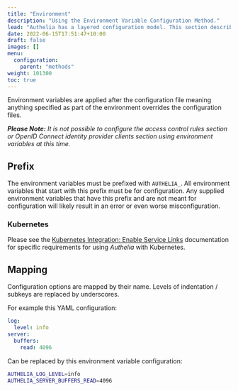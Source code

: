 ```yaml
---
title: "Environment"
description: "Using the Environment Variable Configuration Method."
lead: "Authelia has a layered configuration model. This section describes how to implement the environment configuration."
date: 2022-06-15T17:51:47+10:00
draft: false
images: []
menu:
  configuration:
    parent: "methods"
weight: 101300
toc: true
---
```


Environment variables are applied after the configuration file meaning anything specified as part of the environment
overrides the configuration files.

*__Please Note:__ It is not possible to configure the access control rules section or OpenID Connect identity provider
clients section using environment variables at this time.*

## Prefix

The environment variables must be prefixed with `AUTHELIA_`. All environment variables that start with this prefix must
be for configuration. Any supplied environment variables that have this prefix and are not meant for configuration will
likely result in an error or even worse misconfiguration.

### Kubernetes

Please see the
[Kubernetes Integration: Enable Service Links](../../integration/kubernetes/introduction/index.md#enable-service-links)
documentation for specific requirements for using *Authelia* with Kubernetes.

## Mapping

Configuration options are mapped by their name. Levels of indentation / subkeys are replaced by underscores.

For example this YAML configuration:

```yaml
log:
  level: info
server:
  buffers:
    read: 4096
```

Can be replaced by this environment variable configuration:

```bash
AUTHELIA_LOG_LEVEL=info
AUTHELIA_SERVER_BUFFERS_READ=4096
```
